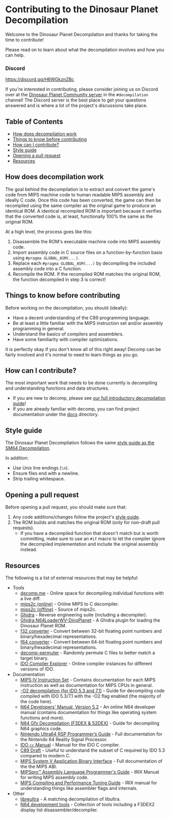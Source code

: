 # Contributing to the Dinosaur Planet Decompilation
Welcome to the Dinosaur Planet Decompilation and thanks for taking the time to contribute!

Please read on to learn about what the decompilation involves and how you can help.


### Discord
https://discord.gg/H6WGkznZBc

If you're interested in contributing, please consider joining us on Discord over at the [Dinosaur Planet Community server](https://discord.gg/H6WGkznZBc) in the `#decompilation` channel! The Discord server is the best place to get your questions answered and is where a lot of the project's discussions take place.


## Table of Contents
- [How does decompilation work](#how-does-decompilation-work)
- [Things to know before contributing](#things-to-know-before-contributing)
- [How can I contribute?](#how-can-i-contribute)
- [Style guide](#style-guide)
- [Opening a pull request](#opening-a-pull-request)
- [Resources](#resources)


## How does decompilation work
The goal behind the decompilation is to extract and convert the game's code from MIPS machine code to human readable MIPS assembly and ideally C code. Once this code has been converted, the game can then be recompiled using the same compiler as the original game to produce an identical ROM. A identical recompiled ROM is important because it verifies that the converted code is, at least, functionally 100% the same as the original ROM.

At a high level, the process goes like this:
1. Disassemble the ROM's executable machine code into MIPS assembly code.
2. Import assembly code in C source files on a function-by-function basis using `#pragma GLOBAL_ASM(...)`.
3. Replace each `#pragma GLOBAL_ASM(...)` by decompiling the included assembly code into a C function.
4. Recompile the ROM. If the recompiled ROM matches the original ROM, the function decompiled in step 3 is correct!


## Things to know before contributing
Before working on the decompilation, you should (ideally):
- Have a decent understanding of the C89 programming language.
- Be at least a little familiar with the MIPS instruction set and/or assembly programming in general.
- Understand the basics of compilers and assemblers.
- Have some familiarity with compiler optimizations.

It is perfectly okay if you don't know all of this right away! Decomp can be fairly involved and it's normal to need to learn things as you go.


## How can I contribute?
The most important work that needs to be done currently is decompiling and understanding functions and data structures.

- If you are new to decomp, please see [our full introductory decompilation guide](docs/Guide.md)!
- If you are already familiar with decomp, you can find project documentation under the [docs](./docs) directory.


## Style guide
The Dinosaur Planet Decompilation follows the same [style guide as the SM64 Decompilation](https://docs.google.com/document/d/1T_6dUj32QOscrMOMDsr7bY0esohswEAstKCO4gFn6t0).

In addition:
- Use Unix line endings (`\n`).
- Ensure files end with a newline.
- Strip trailing whitespace.


## Opening a pull request
Before opening a pull request, you should make sure that:

1. Any code additions/changes follow the project's [style guide](#style-guide).
2. The ROM builds and matches the original ROM (only for non-draft pull requests).
    - If you have a decompiled function that doesn't match but is worth committing, make sure to use an `#if` macro to let the compiler ignore the decompiled implementation and include the original assembly instead.


## Resources
The following is a list of external resources that may be helpful:
- Tools
    - [decomp.me](https://decomp.me/) - Online space for decompiling individual functions with a live diff.
    - [mips2c (online)](https://simonsoftware.se/other/mips_to_c.py) - Online MIPS to C decompiler.
    - [mips2c (offline)](https://github.com/matt-kempster/mips_to_c) - Source of mips2c.
    - [Ghidra](https://ghidra-sre.org/) - Reverse engineering suite (including a decompiler).
    - [Ghidra N64LoaderWV-DinoPlanet](https://github.com/HugoPeters/N64LoaderWV-DinoPlanet) - A Ghidra plugin for loading the Dinosaur Planet ROM.
    - [f32 converter](https://www.h-schmidt.net/FloatConverter/IEEE754.html) - Convert between 32-bit floating point numbers and binary/hexadecimal representations.
    - [f64 converter](https://babbage.cs.qc.cuny.edu/IEEE-754.old/64bit.html) - Convert between 64-bit floating point numbers and binary/hexadecimal representations.
    - [decomp-permuter](https://github.com/simonlindholm/decomp-permuter) - Randomly permute C files to better match a target binary.
    - [IDO Compiler Explorer](https://compiler.queueram.com/) - Online compiler instances for different versions of IDO.
- Documentation
    - [MIPS IV Instruction Set](http://math-atlas.sourceforge.net/devel/assembly/mips-iv.pdf) - Contains documentation for each MIPS instruction as well as documentation for MIPS CPUs in general.
    - [-O2 decompilation (for IDO 5.3 and 7.1)](https://hackmd.io/vPmcgdaFSlq4R2mfkq4bJg) - Guide for decompiling code compiled with IDO 5.3/7.1 with the -O2 flag enabled (the majority of the code here).
    - [N64 Developers' Manual, Version 5.2](https://jrra.zone/n64/doc/) - An online N64 developer manual (contains documentation for things like operating system functions and more).
    - [N64 Gfx Decompilation (F3DEX & S2DEX)](https://hackmd.io/m3E7g2YaSxiwUv9QKBLYyA) - Guide for decompiling N64 graphics code.
    - [Nintendo Ultra64 RSP Programmer’s Guide](https://ultra64.ca/files/documentation/silicon-graphics/SGI_Nintendo_64_RSP_Programmers_Guide.pdf) - Full documentation for the Nintendo 64 Reality Signal Processor.
    - [IDO `cc` Manual](https://cocky-wescoff-177c47.netlify.app/cc_manual.html) - Manual for the IDO C compiler.
    - [C89 Draft](https://port70.net/~nsz/c/c89/c89-draft.html) - Useful to understand the subset of C required by IDO 5.3 compared to modern C.
    - [MIPS System V Application Binary Interface](https://refspecs.linuxfoundation.org/elf/mipsabi.pdf) - Full documentation of the the MIPS ABI.
    - [MIPSpro™ Assembly Language Programmer's Guide](https://techpubs.jurassic.nl/library/manuals/2000/007-2418-001/pdf/007-2418-001.pdf) - IRIX Manual for writing MIPS assembly code.
    - [MIPS Compiling and Performance Tuning Guide](https://techpubs.jurassic.nl/library/manuals/2000/007-2479-001/pdf/007-2479-001.pdf) - IRIX manual for understanding things like assembler flags and internals.
- Other
    - [libreultra](https://github.com/n64decomp/libreultra/) - A matching decompilation of libultra.
    - [N64 development tools](https://github.com/glankk/n64) - Collection of tools including a F3DEX2 display list disassembler/decompiler.
